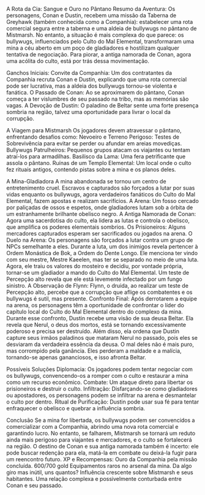 A Rota da Cia: Sangue e Ouro no Pântano
Resumo da Aventura: Os personagens, Conan e Dustin, recebem uma missão da Taberna de Greyhawk (também conhecida como a Companhia): estabelecer uma rota comercial segura entre a taberna e uma aldeia de bullywugs no pântano de Mistmarsh. No entanto, a situação é mais complexa do que parece: os bullywugs, influenciados pelo Culto do Mal Elemental, transformaram uma mina a céu aberto em um poço de gladiadores e hostilizam qualquer tentativa de negociação. Para piorar, a antiga namorada de Conan, agora uma acólita do culto, está por trás dessa movimentação.

Ganchos Iniciais:
Convite da Companhia: Um dos contratantes da Companhia recruta Conan e Dustin, explicando que uma rota comercial pode ser lucrativa, mas a aldeia dos bullywugs tornou-se violenta e fanática.
O Passado de Conan: Ao se aproximarem do pântano, Conan começa a ter vislumbres de seu passado na tribo, mas as memórias são vagas.
A Devoção de Dustin: O paladino de Beltar sente uma forte presença sombria na região, talvez uma oportunidade para livrar o local da corrupção.

A Viagem para Mistmarsh
Os jogadores devem atravessar o pântano, enfrentando desafios como:
Nevoeiro e Terreno Perigoso: Testes de Sobrevivência para evitar se perder ou afundar em areias movediças.
Bullywugs Patrulheiros: Pequenos grupos atacam os viajantes ou tentam atraí-los para armadilhas.
Basilisco da Lama: Uma fera petrificante que assola o pântano.
Ruínas de um Templo Elemental: Um local onde o culto fez rituais antigos, contendo pistas sobre a mina e os planos deles.

A Mina-Gladiadora
A mina abandonada se tornou um centro de entretenimento cruel. Escravos e capturados são forçados a lutar por suas vidas enquanto os bullywugs, agora verdadeiros fanáticos do Culto do Mal Elemental, fazem apostas e realizam sacrifícios.
A Arena: Um fosso cercado por paliçadas de ossos e espetos, onde gladiadores lutam sob a órbita de um estranhamente brilhante obelisco negro.
A Antiga Namorada de Conan: Agora uma sacerdotisa do culto, ela lidera as lutas e controla o obelisco, que amplifica os poderes elementais sombrios.
Os Prisioneiros: Alguns mercadores capturados esperam ser sacrificados ou jogados na arena.
O Duelo na Arena: Os personagens são forçados a lutar contra um grupo de NPCs semelhante a eles. Durante a luta, um dos inimigos revela pertencer à Ordem Monástica de Bok, a Ordem do Dente Longo. Ele menciona ter vindo com seu mestre, Mestre Kaeelen, mas ter se separado no meio de uma luta. Agora, ele traiu os valores do mosteiro e decidiu, por vontade própria, tornar-se um gladiador a mando do Culto do Mal Elemental. Um teste de Percepção alto revela que ele está levemente infectado por um fungo sinistro.
A Observação de Flynn: Flynn, o druida, ao realizar um teste de Percepção alto, percebe que a corrupção que aflige os combatentes e os bullywugs é sutil, mas presente.
Confronto Final: Após derrotarem a equipe na arena, os personagens têm a oportunidade de confrontar o líder do capítulo local do Culto do Mal Elemental dentro do complexo da mina. Durante esse confronto, Dustin recebe uma visão de sua deusa Beltar. Ela revela que Nerul, o deus dos mortos, está se tornando excessivamente poderoso e precisa ser destruído. Além disso, ela ordena que Dustin capture seus irmãos paladinos que mataram Nerul no passado, pois eles se desviaram da verdadeira essência da deusa. O mal deles não é mais puro, mas corrompido pela ganância. Eles perderam a maldade e a malícia, tornando-se apenas gananciosos, e isso afronta Beltar.

Possíveis Soluções
Diplomacia: Os jogadores podem tentar negociar com os bullywugs, convencendo-os a romper com o culto e restaurar a mina como um recurso econômico.
Combate: Um ataque direto para libertar os prisioneiros e destruir o culto.
Infiltração: Disfarçando-se como gladiadores ou apostadores, os personagens podem se infiltrar na arena e desmantelar o culto por dentro.
Ritual de Purificação: Dustin pode usar sua fé para tentar enfraquecer o obelisco e quebrar a influência sombria.

Conclusão
Se a mina for libertada, os bullywugs podem ser convencidos a comercializar com a Companhia, abrindo uma nova rota comercial e garantindo lucro. No entanto, se falharem, Mistmarsh se tornará um reduto ainda mais perigoso para viajantes e mercadores, e o culto se fortalecerá na região.
O destino de Conan e sua antiga namorada também é incerto: ele pode buscar redenção para ela, matá-la em combate ou deixá-la fugir para um reencontro futuro.
XP e Recompensas:
Ouro da Companhia pela missão concluída.
600/700 gold
Equipamentos raros no arsenal da mina.
Da algo giro mas inútil, uns quantos?
Influência crescente sobre Mistmarsh e seus habitantes.
Uma relação complexa e possivelmente conturbada entre Conan e seu passado.
